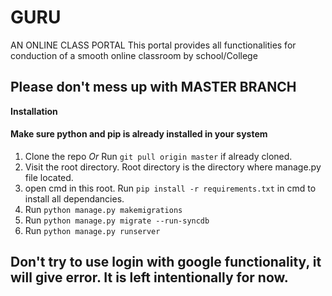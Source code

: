 # GURU
AN ONLINE CLASS PORTAL
This portal provides all functionalities for conduction of a smooth online classroom by school/College

## Please don't mess up with MASTER BRANCH

**Installation**

<h4> Make sure python and pip is already installed in your system </h4>

1. Clone the repo *Or* Run `git pull origin master` if already cloned.
2. Visit the root directory. Root directory is the directory where manage.py file located.
3. open cmd in this root. Run `pip install -r requirements.txt` in cmd to install all dependancies.
4. Run `python manage.py makemigrations` 
5. Run `python manage.py migrate --run-syncdb`
6. Run `python manage.py runserver`

## Don't try to use login with google functionality, it will give error. It is left intentionally for now.